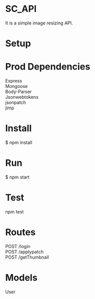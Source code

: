 # SC_API
It is a simple image resizing API.

# Setup

# Prod Dependencies

Express <br  />
Mongoose<br  />
Body-Parser<br  />
Jsonwebtokens<br  />
jsonpatch<br  />
jimp     <br  />

# Install

$ npm install 

# Run

$ npm start

# Test

npm test

# Routes

POST   /login <br  />
POST   /applypatch<br  />
POST   /getThumbnail<br  />


# Models

User


